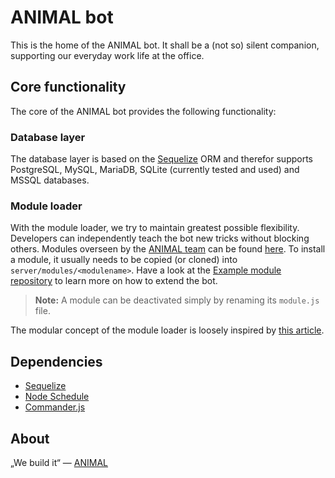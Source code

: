 # ANIMAL bot

This is the home of the ANIMAL bot. It shall be a (not so) silent companion, supporting our everyday work life at the office.

## Core functionality

The core of the ANIMAL bot provides the following functionality:

### Database layer

The database layer is based on the [Sequelize](http://docs.sequelizejs.com/en/latest/) ORM and therefor supports
PostgreSQL, MySQL, MariaDB, SQLite (currently tested and used) and MSSQL databases.

### Module loader

With the module loader, we try to maintain greatest possible flexibility. Developers can independently teach the bot new tricks without blocking others. Modules overseen by the [ANIMAL team](http://animal.at) can be found [here](https://github.com/AnimalBot). To install a module, it usually needs to be copied (or cloned) into  `server/modules/<modulename>`. Have a look at the [Example module repository](https://github.com/AnimalBot/example) to learn more on how to extend the bot.

> **Note:** A module can be deactivated simply by renaming its `module.js` file.

The modular concept of the module loader is loosely inspired by [this article](https://strongloop.com/strongblog/modular-node-js-express/).

## Dependencies

- [Sequelize](http://docs.sequelizejs.com/en/latest/)
- [Node Schedule](https://github.com/node-schedule/node-schedule)
- [Commander.js](https://github.com/tj/commander.js)

## About

„We build it“ — [ANIMAL](http://animal.at)